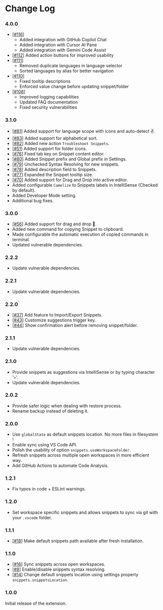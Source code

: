 # Change Log
### 4.0.0

- [[#116](https://github.com/tahabasri/snippets/pull/116)]
  - Added integration with GitHub Copilot Chat
  - Added integration with Cursor AI Pane
  - Added integration with Gemini Code Assist
- [[#112](https://github.com/tahabasri/snippets/pull/112)] Added action buttons for improved usability
- [[#111](https://github.com/tahabasri/snippets/pull/111)]
  - Removed duplicate languages in language selector
  - Sorted languages by alias for better navigation
- [[#110](https://github.com/tahabasri/snippets/pull/110)]
  - Fixed tooltip descriptions
  - Enforced value change before updating snippet/folder
- [[#108](https://github.com/tahabasri/snippets/pull/108)]
  - Improved logging capabilities
  - Updated FAQ documentation
  - Fixed security vulnerabilities

### 3.1.0

- [[#81](https://github.com/tahabasri/snippets/pull/81)] Added support for language scope with icons and auto-detect ✌.
- [[#83](https://github.com/tahabasri/snippets/pull/83)] Added support for alphabetical sort.
- [[#82](https://github.com/tahabasri/snippets/pull/82)] Added new action `Troubleshoot Snippets`.
- [[#51](https://github.com/tahabasri/snippets/pull/51)] Added support for folder icons.
- [[#76](https://github.com/tahabasri/snippets/pull/76)] Fixed tab key on Snippet content editor.
- [[#80](https://github.com/tahabasri/snippets/pull/80)] Added Snippet prefix and Global prefix in Settings.
- [[#79](https://github.com/tahabasri/snippets/pull/79)] Unchecked Syntax Resolving for new snippets.
- [[#78](https://github.com/tahabasri/snippets/pull/78)] Added description field to Snippets.
- [[#77](https://github.com/tahabasri/snippets/pull/77)] Expanded the Snippet tooltip size.
- [[#70](https://github.com/tahabasri/snippets/pull/70)] Added support for Drag and Drop into active editor.
- Added configurable `Camelize` to Snippets labels in IntelliSense (Checked by default).
- Added Developer Mode setting.
- Additional bug fixes.

### 3.0.0

- [[#56](https://github.com/tahabasri/snippets/pull/56)] Added support for drag and drop 🙌.
- Added new command for copying Snippet to clipboard.
- Made configurable the automatic execution of copied commands in terminal.
- Updated vulnerable dependencies.

### 2.2.2

- Update vulnerable dependencies.

### 2.2.1

- Update vulnerable dependencies.
### 2.2.0

- [[#37](https://github.com/tahabasri/snippets/pull/37)] Add feature to Import/Export Snippets.
- [[#43](https://github.com/tahabasri/snippets/pull/43)] Customize suggestions trigger key.
- [[#44](https://github.com/tahabasri/snippets/pull/44)] Show confirmation alert before removing snippet/folder.

### 2.1.1

- Update vulnerable dependencies.

### 2.1.0

- Provide snippets as suggestions via IntelliSense or by typing character '`>`'.
- Update vulnerable dependencies.

### 2.0.2

- Provide safer logic when dealing with restore process.
- Rename backup instead of deleting it.

### 2.0.0

- Use `globalState` as default snippets location. No more files in filesystem !
- Enable sync using VS Code API.
- Polish the usability of option `snippets.useWorkspaceFolder`.
- Refresh snippets across multiple open workspaces in more efficient way.
- Add GitHub Actions to automate Code Analysis.

### 1.2.1

- Fix typos in code + ESLint warnings.

### 1.2.0

- Set workspace specific snippets and allows snippets to sync via git with your `.vscode` folder.

### 1.1.1

- [[#18](https://github.com/tahabasri/snippets/pull/18)] Make default snippets path available after fresh installation.

### 1.1.0

- [[#16](https://github.com/tahabasri/snippets/pull/16)] Sync snippets across open workspaces.
- [[#8](https://github.com/tahabasri/snippets/pull/8)] Enable/disable snippets syntax resolving.
- [[#14](https://github.com/tahabasri/snippets/pull/14)] Change default snippets location using settings property `snippets.snippetsLocation`.

### 1.0.0

Initial release of the extension.